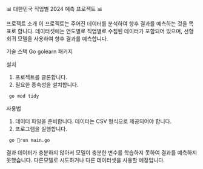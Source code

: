📊 대한민국 직업별 2024 예측 프로젝트 📊

프로젝트 소개
이 프로젝트는 주어진 데이터를 분석하여 향후 결과를 예측하는 것을 목표로 합니다. 데이터셋에는 연도별로 직업별로 수집된 데이터가 포함되어 있으며, 선형 회귀 모델을 사용하여 향후 결과를 예측합니다.

기술 스택
Go
golearn 패키지

설치
1. 프로젝트를 클론합니다.
2. 필요한 종속성을 설치합니다.
  ```bash
   go mod tidy
   ```

사용법
1. 데이터 파일을 준비합니다. 데이터는 CSV 형식으로 제공되어야 합니다.
2. 프로그램을 실행합니다.

  ```bash
   go run main.go
   ```

결과
데이터가 충분하지 않아서 모델이 충분한 변수를 학습하지 못하여 결과를 예측하지 못했습니다. 다른모델로 시도하거나 다른 데이터셋을 사용할 예정입니다. 
